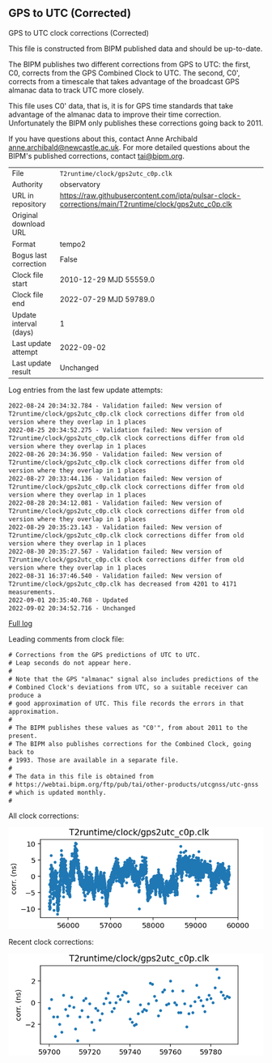 
## GPS to UTC (Corrected)

GPS to UTC clock corrections (Corrected)

This file is constructed from BIPM published data and should be up-to-date.

The BIPM publishes two different corrections from GPS to UTC:
the first, C0, corrects from the GPS Combined Clock to UTC. The second,
C0', corrects from a timescale that takes advantage of the broadcast
GPS almanac data to track UTC more closely.

This file uses C0' data, that is, it is for GPS time standards that
take advantage of the almanac data to improve their time correction.
Unfortunately the BIPM only publishes these corrections going back
to 2011.

If you have questions about this, contact Anne Archibald
<anne.archibald@newcastle.ac.uk>. For more detailed questions
about the BIPM's published corrections, contact <tai@bipm.org>.

|     |     |
|:--- |:--- |
| File | `T2runtime/clock/gps2utc_c0p.clk` |
| Authority | observatory |
| URL in repository | <https://raw.githubusercontent.com/ipta/pulsar-clock-corrections/main/T2runtime/clock/gps2utc_c0p.clk> |
| Original download URL | <None> |
| Format | tempo2 |
| Bogus last correction | False |
| Clock file start | 2010-12-29 MJD 55559.0 |
| Clock file end | 2022-07-29 MJD 59789.0 |
| Update interval (days) | 1 |
| Last update attempt | 2022-09-02 |
| Last update result | Unchanged |

Log entries from the last few update attempts:
```
2022-08-24 20:34:32.784 - Validation failed: New version of T2runtime/clock/gps2utc_c0p.clk clock corrections differ from old version where they overlap in 1 places
2022-08-25 20:34:52.275 - Validation failed: New version of T2runtime/clock/gps2utc_c0p.clk clock corrections differ from old version where they overlap in 1 places
2022-08-26 20:34:36.950 - Validation failed: New version of T2runtime/clock/gps2utc_c0p.clk clock corrections differ from old version where they overlap in 1 places
2022-08-27 20:33:44.136 - Validation failed: New version of T2runtime/clock/gps2utc_c0p.clk clock corrections differ from old version where they overlap in 1 places
2022-08-28 20:34:12.081 - Validation failed: New version of T2runtime/clock/gps2utc_c0p.clk clock corrections differ from old version where they overlap in 1 places
2022-08-29 20:35:23.143 - Validation failed: New version of T2runtime/clock/gps2utc_c0p.clk clock corrections differ from old version where they overlap in 1 places
2022-08-30 20:35:27.567 - Validation failed: New version of T2runtime/clock/gps2utc_c0p.clk clock corrections differ from old version where they overlap in 1 places
2022-08-31 16:37:46.540 - Validation failed: New version of T2runtime/clock/gps2utc_c0p.clk has decreased from 4201 to 4171 measurements.
2022-09-01 20:35:40.768 - Updated
2022-09-02 20:34:52.716 - Unchanged
```
[Full log](https://raw.githubusercontent.com/ipta/pulsar-clock-corrections/main/log/T2runtime/clock/gps2utc_c0p.clk.log)

Leading comments from clock file:

    # Corrections from the GPS predictions of UTC to UTC.
    # Leap seconds do not appear here.
    #
    # Note that the GPS "almanac" signal also includes predictions of the
    # Combined Clock's deviations from UTC, so a suitable receiver can produce a
    # good approximation of UTC. This file records the errors in that approximation.
    #
    # The BIPM publishes these values as "C0'", from about 2011 to the present.
    # The BIPM also publishes corrections for the Combined Clock, going back to
    # 1993. Those are available in a separate file.
    #
    # The data in this file is obtained from
    # https://webtai.bipm.org/ftp/pub/tai/other-products/utcgnss/utc-gnss
    # which is updated monthly.
    #



All clock corrections:

![plot of all clock corrections](gps2utc_c0p.clk.png "All corrections")

Recent clock corrections:

![plot of recent clock corrections](gps2utc_c0p.clk.short.png "Recent corrections")


